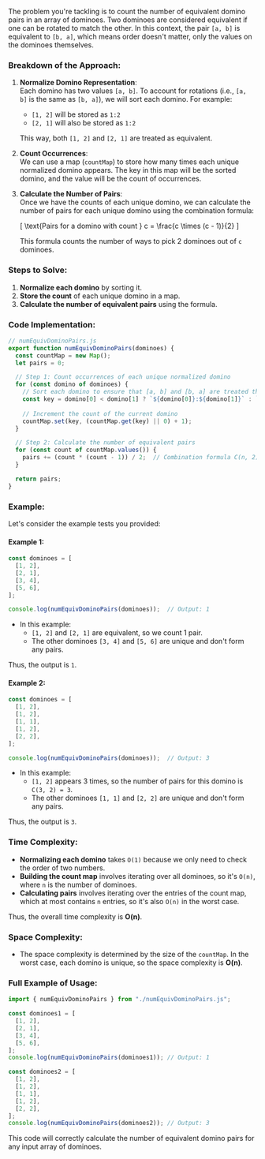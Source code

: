 The problem you're tackling is to count the number of equivalent domino pairs in an array of dominoes. Two dominoes are considered equivalent if one can be rotated to match the other. In this context, the pair `[a, b]` is equivalent to `[b, a]`, which means order doesn't matter, only the values on the dominoes themselves.

### Breakdown of the Approach:

1. **Normalize Domino Representation**:  
   Each domino has two values `[a, b]`. To account for rotations (i.e., `[a, b]` is the same as `[b, a]`), we will sort each domino. For example:
   - `[1, 2]` will be stored as `1:2`
   - `[2, 1]` will also be stored as `1:2`
   
   This way, both `[1, 2]` and `[2, 1]` are treated as equivalent.

2. **Count Occurrences**:  
   We can use a map (`countMap`) to store how many times each unique normalized domino appears. The key in this map will be the sorted domino, and the value will be the count of occurrences.

3. **Calculate the Number of Pairs**:  
   Once we have the counts of each unique domino, we can calculate the number of pairs for each unique domino using the combination formula:
   
   \[
   \text{Pairs for a domino with count } c = \frac{c \times (c - 1)}{2}
   \]
   
   This formula counts the number of ways to pick 2 dominoes out of `c` dominoes.

### Steps to Solve:

1. **Normalize each domino** by sorting it.
2. **Store the count** of each unique domino in a map.
3. **Calculate the number of equivalent pairs** using the formula.

### Code Implementation:

```javascript
// numEquivDominoPairs.js
export function numEquivDominoPairs(dominoes) {
  const countMap = new Map();
  let pairs = 0;

  // Step 1: Count occurrences of each unique normalized domino
  for (const domino of dominoes) {
    // Sort each domino to ensure that [a, b] and [b, a] are treated the same
    const key = domino[0] < domino[1] ? `${domino[0]}:${domino[1]}` : `${domino[1]}:${domino[0]}`;
    
    // Increment the count of the current domino
    countMap.set(key, (countMap.get(key) || 0) + 1);
  }

  // Step 2: Calculate the number of equivalent pairs
  for (const count of countMap.values()) {
    pairs += (count * (count - 1)) / 2;  // Combination formula C(n, 2)
  }

  return pairs;
}
```

### Example:

Let's consider the example tests you provided:

#### Example 1:

```javascript
const dominoes = [
  [1, 2],
  [2, 1],
  [3, 4],
  [5, 6],
];

console.log(numEquivDominoPairs(dominoes));  // Output: 1
```

- In this example:
  - `[1, 2]` and `[2, 1]` are equivalent, so we count 1 pair.
  - The other dominoes `[3, 4]` and `[5, 6]` are unique and don't form any pairs.

Thus, the output is `1`.

#### Example 2:

```javascript
const dominoes = [
  [1, 2],
  [1, 2],
  [1, 1],
  [1, 2],
  [2, 2],
];

console.log(numEquivDominoPairs(dominoes));  // Output: 3
```

- In this example:
  - `[1, 2]` appears 3 times, so the number of pairs for this domino is `C(3, 2) = 3`.
  - The other dominoes `[1, 1]` and `[2, 2]` are unique and don't form any pairs.

Thus, the output is `3`.

### Time Complexity:

- **Normalizing each domino** takes `O(1)` because we only need to check the order of two numbers.
- **Building the count map** involves iterating over all dominoes, so it's `O(n)`, where `n` is the number of dominoes.
- **Calculating pairs** involves iterating over the entries of the count map, which at most contains `n` entries, so it's also `O(n)` in the worst case.

Thus, the overall time complexity is **O(n)**.

### Space Complexity:

- The space complexity is determined by the size of the `countMap`. In the worst case, each domino is unique, so the space complexity is **O(n)**.

### Full Example of Usage:

```javascript
import { numEquivDominoPairs } from "./numEquivDominoPairs.js";

const dominoes1 = [
  [1, 2],
  [2, 1],
  [3, 4],
  [5, 6],
];
console.log(numEquivDominoPairs(dominoes1)); // Output: 1

const dominoes2 = [
  [1, 2],
  [1, 2],
  [1, 1],
  [1, 2],
  [2, 2],
];
console.log(numEquivDominoPairs(dominoes2)); // Output: 3
```

This code will correctly calculate the number of equivalent domino pairs for any input array of dominoes.